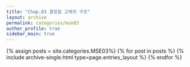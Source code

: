 ```yaml
---
title: "Chap.03 결정질 고체의 구조"
layout: archive
permalink: categories/mse03
auther_profile: true
sidebar_main: true
---
```


{% assign posts = site.categories.MSE03%}
{% for post in posts %} {% include archive-single.html type=page.entries_layout %} {% endfor %}
